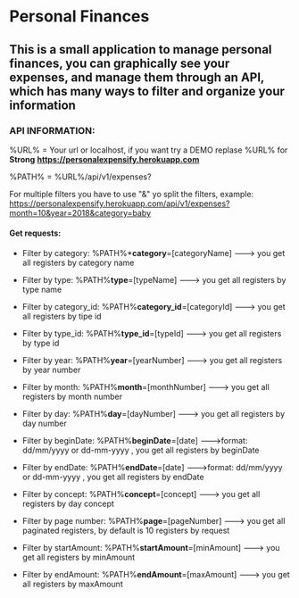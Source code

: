 
# Personal Finances 

## This is a small application to manage personal finances, you can graphically see your expenses, and manage them through an API, which has many ways to filter and organize your information

### API INFORMATION: 

%URL% = Your url or localhost, if you want try a DEMO replase %URL% for **Strong** __https://personalexpensify.herokuapp.com__

%PATH% = %URL%/api/v1/expenses?

For multiple filters you have to use "&" yo split the filters, example: https://personalexpensify.herokuapp.com/api/v1/expenses?month=10&year=2018&category=baby

#### Get requests:

* Filter by category: %PATH%*__category__=[categoryName] ---> you get all registers by category name 

* Filter by type: %PATH%__type__=[typeName] ---> you get all registers by type name 

* Filter by category_id: %PATH%__category_id__=[categoryId] ---> you get all registers by tipe id

* Filter by type_id: %PATH%__type_id__=[typeId] ---> you get all registers by type id

* Filter by year: %PATH%__year__=[yearNumber] ---> you get all registers by year number

* Filter by month: %PATH%__month__=[monthNumber] ---> you get all registers by month number

* Filter by day: %PATH%__day__=[dayNumber] ---> you get all registers by day number

* Filter by beginDate: %PATH%__beginDate__=[date] --->format: dd/mm/yyyy or dd-mm-yyyy , you get all registers by beginDate

* Filter by endDate: %PATH%__endDate__=[date] --->format: dd/mm/yyyy or dd-mm-yyyy , you get all registers by endDate

* Filter by concept: %PATH%__concept__=[concept] ---> you get all registers by day concept 

* Filter by page number: %PATH%__page__=[pageNumber] ---> you get all paginated registers, by default is 10 registers by request

* Filter by startAmount: %PATH%__startAmount__=[minAmount] ---> you get all registers by minAmount 

* Filter by endAmount: %PATH%__endAmount__=[maxAmount] ---> you get all registers by maxAmount







